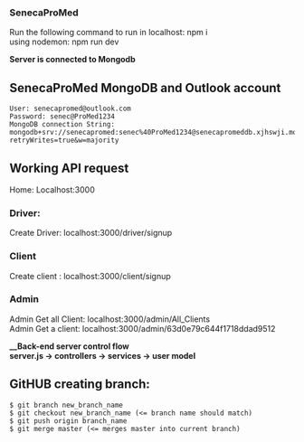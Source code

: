 ### SenecaProMed
Run the following command to run in localhost: npm i <br>
using nodemon: npm run dev <br>

__Server is connected to Mongodb__

## SenecaProMed MongoDB and Outlook account
    User: senecapromed@outlook.com 
    Password: senec@ProMed1234 
    MongoDB connection String: mongodb+srv://senecapromed:senec%40ProMed1234@senecapromeddb.xjhswji.mongodb.net/UsersDB?retryWrites=true&w=majority
    

## Working API request
Home: Localhost:3000


### Driver: 
Create Driver: localhost:3000/driver/signup <br>


### Client
Create client  : localhost:3000/client/signup <br>

### Admin
Admin Get all Client: localhost:3000/admin/All_Clients  <br>
Admin Get a client: localhost:3000/admin/63d0e79c644f1718ddad9512 <br>

**__Back-end server control flow<br>
server.js   -> controllers -> services -> user model<br>**


## GitHUB creating branch: 
    $ git branch new_branch_name
    $ git checkout new_branch_name (<= branch name should match)
    $ git push origin branch_name
    $ git merge master (<= merges master into current branch)     